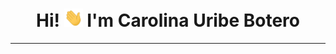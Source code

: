 

### <h1 align="center">Hi! <img src="https://raw.githubusercontent.com/ABSphreak/ABSphreak/master/gifs/Hi.gif" width="30px"> I'm Carolina Uribe Botero</h1>
  
<hr>

<!--
**caro1017/caro1017** is a ✨ _special_ ✨ repository because its `README.md` (this file) appears on your GitHub profile.

Here are some ideas to get you started:

- 🔭 I’m currently working on ...
- 🌱 I’m currently learning ...
- 👯 I’m looking to collaborate on ...
- 🤔 I’m looking for help with ...
- 💬 Ask me about ...
- 📫 How to reach me: ...
- 😄 Pronouns: ...
- ⚡ Fun fact: ...
-->

